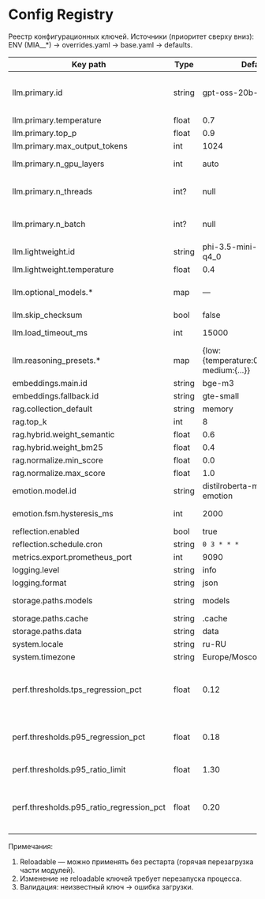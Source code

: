 # Config Registry

Реестр конфигурационных ключей. Источники (приоритет сверху вниз): ENV (MIA__*) → overrides.yaml → base.yaml → defaults.

| Key path | Type | Default | Module | Reloadable | Notes |
|----------|------|---------|--------|-----------|-------|
| llm.primary.id | string | gpt-oss-20b-mxfp4 | llm | no | Primary baseline switched to MXFP4 (2025-08-24; prev q4km) |
| llm.primary.temperature | float | 0.7 | llm | yes | Диапазон 0–2 |
| llm.primary.top_p | float | 0.9 | llm | yes | 0–1 |
| llm.primary.max_output_tokens | int | 1024 | llm | yes | Ограничение вывода |
| llm.primary.n_gpu_layers | int | auto | llm | no | Авто распределение на GPU |
| llm.primary.n_threads | int? | null | llm | yes | Кол-во потоков CPU (None → llama.cpp default) |
| llm.primary.n_batch | int? | null | llm | yes | Batch size для context / eval (None → llama.cpp default) |
| llm.lightweight.id | string | phi-3.5-mini-instruct-q4_0 | llm | no | Быстрый режим |
| llm.lightweight.temperature | float | 0.4 | llm | yes | |
| llm.optional_models.* | map | — | llm | yes | В текущей версии пусто (gpt-oss перенесён в primary) |
| llm.skip_checksum | bool | false | llm | no | Для dev среды |
| llm.load_timeout_ms | int | 15000 | llm | no | Ожидание загрузки файла |
| llm.reasoning_presets.* | map | {low:{temperature:0.6,top_p:0.9}, medium:{...}} | llm | yes | Переопределения параметров генерации по режиму |
| embeddings.main.id | string | bge-m3 | embeddings | no | |
| embeddings.fallback.id | string | gte-small | embeddings | no | |
| rag.collection_default | string | memory | rag | no | DEFAULT_COLLECTION |
| rag.top_k | int | 8 | rag | yes | Кол-во документов |
| rag.hybrid.weight_semantic | float | 0.6 | rag | yes | Вес dense |
| rag.hybrid.weight_bm25 | float | 0.4 | rag | yes | Вес sparse |
| rag.normalize.min_score | float | 0.0 | rag | yes | Нормализация |
| rag.normalize.max_score | float | 1.0 | rag | yes | |
| emotion.model.id | string | distilroberta-multilingual-emotion | emotion | no | |
| emotion.fsm.hysteresis_ms | int | 2000 | emotion | yes | Минимум между сменами |
| reflection.enabled | bool | true | reflection | yes | Ночной цикл |
| reflection.schedule.cron | string | `0 3 * * *` | reflection | yes | 03:00 локальное |
| metrics.export.prometheus_port | int | 9090 | metrics | no | Порт экспорта |
| logging.level | string | info | core | yes | debug/info/warn/error |
| logging.format | string | json | core | no | json\|text |
| storage.paths.models | string | models | storage | no | Базовый путь моделей |
| storage.paths.cache | string | .cache | storage | no | |
| storage.paths.data | string | data | storage | no | |
| system.locale | string | ru-RU | core | yes | Языковые настройки |
| system.timezone | string | Europe/Moscow | core | no | |
| perf.thresholds.tps_regression_pct | float | 0.12 | perf | yes | Допустимое относительное падение tokens_per_s (12%) (MXFP4 baseline) |
| perf.thresholds.p95_regression_pct | float | 0.18 | perf | yes | Допустимый относительный рост p95 decode latency short (18%) |
| perf.thresholds.p95_ratio_limit | float | 1.30 | perf | yes | SLA: верхняя граница p95_long / p95_short |
| perf.thresholds.p95_ratio_regression_pct | float | 0.20 | perf | yes | Допустимый относительный рост p95_ratio vs предыдущего отчёта (20%) |

Примечания:

1. Reloadable — можно применять без рестарта (горячая перезагрузка части модулей).
2. Изменение не reloadable ключей требует перезапуска процесса.
3. Валидация: неизвестный ключ → ошибка загрузки.

